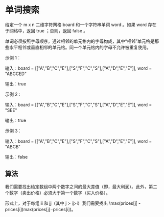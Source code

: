 # 单词搜索
给定一个 m x n 二维字符网格 board 和一个字符串单词 word 。如果 word 存在于网格中，返回 true ；否则，返回 false 。

单词必须按照字母顺序，通过相邻的单元格内的字母构成，其中“相邻”单元格是那些水平相邻或垂直相邻的单元格。同一个单元格内的字母不允许被重复使用。

 

示例 1：


输入：board = [["A","B","C","E"],["S","F","C","S"],["A","D","E","E"]], word = "ABCCED"

输出：true

示例 2：


输入：board = [["A","B","C","E"],["S","F","C","S"],["A","D","E","E"]], word = "SEE"

输出：true

示例 3：


输入：board = [["A","B","C","E"],["S","F","C","S"],["A","D","E","E"]], word = "ABCB"

输出：false
## 算法
我们需要找出给定数组中两个数字之间的最大差值（即，最大利润）。此外，第二个数字（卖出价格）必须大于第一个数字（买入价格）。

形式上，对于每组 ii 和 jj（其中 j > ij>i）我们需要找出 \max(prices[j] - prices[i])max(prices[j]−prices[i])。
